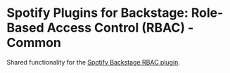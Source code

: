# Spotify Plugins for Backstage: Role-Based Access Control (RBAC) - Common

Shared functionality for the [Spotify Backstage RBAC plugin](https://backstage.spotify.com/plugins/rbac).
